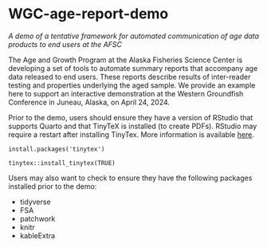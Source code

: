 # WGC-age-report-demo
*A demo of a tentative framework for automated communication of age data products to end users at the AFSC*


The Age and Growth Program at the Alaska Fisheries Science Center is developing a set of tools to automate summary reports that accompany age data released to end users. These reports describe results of inter-reader testing and properties underlying the aged sample. We provide an example here to support an interactive demonstration at the Western Groundfish Conference in Juneau, Alaska, on April 24, 2024.

Prior to the demo, users should ensure they have a version of RStudio that supports Quarto and that TinyTeX is installed (to create PDFs). RStudio may require a restart after installing TinyTex. More information is available [here](https://yihui.org/tinytex/).

`install.packages('tinytex')`

`tinytex::install_tinytex(TRUE)`

Users may also want to check to ensure they have the following packages installed prior to the demo:
- tidyverse
- FSA
- patchwork
- knitr
- kableExtra

